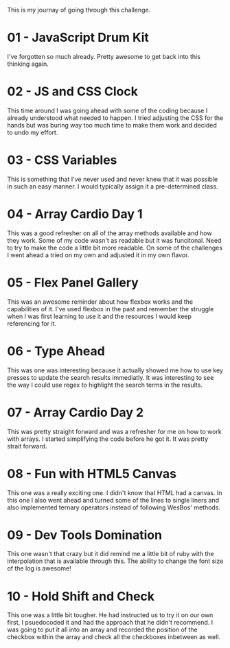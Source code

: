 This is my journay of going through this challenge.

# 01 - JavaScript Drum Kit

I've forgotten so much already. Pretty awesome to get back into this thinking again.

# 02 - JS and CSS Clock

This time around I was going ahead with some of the coding because I already understood what needed to happen.
I tried adjusting the CSS for the hands but was buring way too much time to make them work and decided to undo my effort.

# 03 - CSS Variables

This is something that I've never used and never knew that it was possible in such an easy manner.
I would typically assign it a pre-determined class.

# 04 - Array Cardio Day 1

This was a good refresher on all of the array methods available and how they work. Some of my code wasn't as readable but it was funcitonal.
Need to try to make the code a little bit more readable. On some of the challenges I went ahead a tried on my own and adjusted it in my own flavor.

# 05 - Flex Panel Gallery

This was an awesome reminder about how flexbox works and the capabilities of it. I've used flexbox in the past and remember the struggle when I was first learning to use it and the resources I would keep referencing for it.

# 06 - Type Ahead

This was one was interesting because it actually showed me how to use key presses to update the search results immediatly. It was interesting to see the way I could use regex to highlight the search terms in the results.

# 07 - Array Cardio Day 2

This was pretty straight forward and was a refresher for me on how to work with arrays. I started simplifying the code before he got it. It was pretty strait forward.

# 08 - Fun with HTML5 Canvas

This one was a really exciting one. I didn't know that HTML had a canvas. In this one I also went ahead and turned some of the lines to single liners and also implemented ternary operators instead of following WesBos' methods.

# 09 - Dev Tools Domination

This one wasn't that crazy but it did remind me a little bit of ruby with the interpolation that is available through this. The ability to change the font size of the log is awesome!

# 10 - Hold Shift and Check

This one was a little bit tougher. He had instructed us to try it on our own first, I psuedocoded it and had the approach that he didn't recommend. I was going to put it all into an array and recorded the position of the checkbox within the array and check all the checkboxes inbetween as well.
